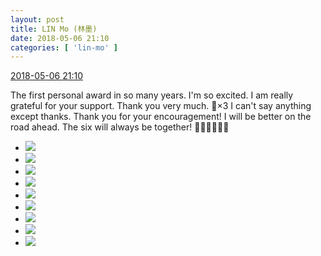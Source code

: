```yaml
---
layout: post
title: LIN Mo (林墨)
date: 2018-05-06 21:10
categories: [ 'lin-mo' ]
---
```


<div class="weibo-info">
  <a href="https://weibo.com/6108312042/Gfr0guo1P">2018-05-06 21:10</a>
</div>

The first personal award in so many years. I'm so excited. I am really grateful for your support. Thank you very much. 🙏×3 I can't say anything except thanks. Thank you for your encouragement! I will be better on the road ahead. The six will always be together! 🤙🤙🤙🤙🤙🤙

<!-- more -->

<ul class="weibo-pic-list-3">
  <li class="weibo-pic">
    <a href="//wx3.sinaimg.cn/mw690/006FnQZYly1fr1xdvpdf9j31sg2dskjr.jpg"><img src="//wx3.sinaimg.cn/thumb150/006FnQZYly1fr1xdvpdf9j31sg2dskjr.jpg"/></a>
  </li>
  <li class="weibo-pic">
    <a href="//wx3.sinaimg.cn/mw690/006FnQZYly1fr1xdzvp5ij31sg2dsb2f.jpg"><img src="//wx3.sinaimg.cn/thumb150/006FnQZYly1fr1xdzvp5ij31sg2dsb2f.jpg"/></a>
  </li>
  <li class="weibo-pic">
    <a href="//wx4.sinaimg.cn/mw690/006FnQZYly1fr1xdmc3d3j31sg2dsqvb.jpg"><img src="//wx4.sinaimg.cn/thumb150/006FnQZYly1fr1xdmc3d3j31sg2dsqvb.jpg"/></a>
  </li>
  <li class="weibo-pic">
    <a href="//wx2.sinaimg.cn/mw690/006FnQZYly1fr1xe3vnx0j31sg2dskjq.jpg"><img src="//wx2.sinaimg.cn/thumb150/006FnQZYly1fr1xe3vnx0j31sg2dskjq.jpg"/></a>
  </li>
  <li class="weibo-pic">
    <a href="//wx2.sinaimg.cn/mw690/006FnQZYly1fr1xdrd671j32ds1sgx6v.jpg"><img src="//wx2.sinaimg.cn/thumb150/006FnQZYly1fr1xdrd671j32ds1sgx6v.jpg"/></a>
  </li>
  <li class="weibo-pic">
    <a href="//wx3.sinaimg.cn/mw690/006FnQZYly1fr1xe8bknoj31sg2dse87.jpg"><img src="//wx3.sinaimg.cn/thumb150/006FnQZYly1fr1xe8bknoj31sg2dse87.jpg"/></a>
  </li>
  <li class="weibo-pic">
    <a href="//wx2.sinaimg.cn/mw690/006FnQZYly1fr1xectiejj31sg2dsnpj.jpg"><img src="//wx2.sinaimg.cn/thumb150/006FnQZYly1fr1xectiejj31sg2dsnpj.jpg"/></a>
  </li>
  <li class="weibo-pic">
    <a href="//wx3.sinaimg.cn/mw690/006FnQZYly1fr1xeh34gzj31sg2ds1l3.jpg"><img src="//wx3.sinaimg.cn/thumb150/006FnQZYly1fr1xeh34gzj31sg2ds1l3.jpg"/></a>
  </li>
  <li class="weibo-pic">
    <a href="//wx4.sinaimg.cn/mw690/006FnQZYly1fr1xel41paj31sg2ds7wn.jpg"><img src="//wx4.sinaimg.cn/thumb150/006FnQZYly1fr1xel41paj31sg2ds7wn.jpg"/></a>
  </li>
</ul>
